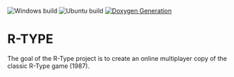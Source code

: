 ![Windows build](https://github.com/MaelTeyssedre/R-TYPE/actions/workflows/R-TYPE_Windows.yml/badge.svg)
![Ubuntu build](https://github.com/MaelTeyssedre/R-TYPE/actions/workflows/R-TYPE_Ubuntu.yml/badge.svg)
[![Doxygen Generation](https://maelteyssedre.github.io/R-TYPE)](https://github.com/MaelTeyssedre/R-TYPE/actions/workflows/Doxygen.yml/badge.svg)

# R-TYPE

The goal of the R-Type project is to create an online multiplayer
   copy of the classic R-Type game (1987).
